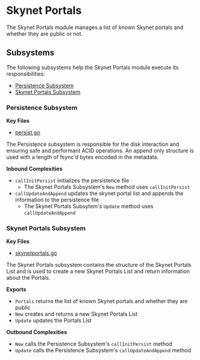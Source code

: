 # Skynet Portals

The Skynet Portals module manages a list of known Skynet portals and whether
they are public or not.

## Subsystems
The following subsystems help the Skynet Portals module execute its
responsibilities:
 - [Persistence Subsystem](#persistence-subsystem)
 - [Skynet Portals Subsystem](#skynet-portals-subsystem)

 ### Persistence Subsystem
 **Key Files**
- [persist.go](./persist.go)

The Persistence subsystem is responsible for the disk interaction and ensuring
safe and performant ACID operations. An append only structure is used with a
length of fsync'd bytes encoded in the metadata.

**Inbound Complexities**
 - `callInitPersist` initializes the persistence file
    - The Skynet Portals Subsystem's `New` method uses `callInitPersist`
 - `callUpdateAndAppend` updates the skynet portal list and appends the
   information to the persistence file
    - The Skynet Portals Subsytem's `Update` method uses `callUpdateAndAppend`

### Skynet Portals Subsystem
**Key Files**
 - [skynetportals.go](./skynetportals.go)

The Skynet Portals subsystem contains the structure of the Skynet Portals List
and is used to create a new Skynet Portals List and return information about the
Portals.

**Exports**
 - `Portals` returns the list of known Skynet portals and whether they are
   public
 - `New` creates and returns a new Skynet Portals List
 - `Update` updates the Portals List

**Outbound Complexities**
 - `New` calls the Persistence Subsystem's `callInitPersist` method
 - `Update` calls the Persistence Subsystem's `callUpdateAndAppend` method
